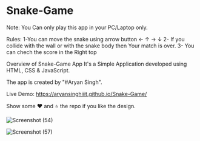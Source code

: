 # Snake-Game

Note: You Can only play this app in your PC/Laptop only.

Rules:
1-You can move the snake using arrow button ← ↑ → ↓
2- If you collide with the wall or with the snake body then Your match is over.
3- You can chech the score in the Right top


Overview of Snake-Game App It's a Simple Application developed using HTML, CSS & JavaScript.

The app is created by "#Aryan Singh".

Live Demo: https://aryansinghiiit.github.io/Snake-Game/

Show some ❤️ and ⭐ the repo if you like the design.

![Screenshot (54)](https://user-images.githubusercontent.com/96579866/148721812-c34f1587-a2d6-4ba4-a0ad-f816d8d30246.png)

![Screenshot (57)](https://user-images.githubusercontent.com/96579866/148721814-aedeaf30-1a95-4507-8052-047eacf9319a.png)
